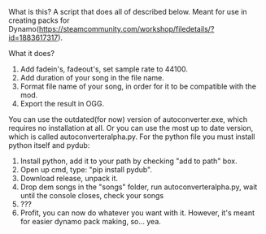 What is this?
A script that does all of described below. Meant for use in creating packs for Dynamo(https://steamcommunity.com/workshop/filedetails/?id=1883617317).

What it does?
1) Add fadein's, fadeout's, set sample rate to 44100.
2) Add duration of your song in the file name.
3) Format file name of your song, in order for it to be compatible with the mod.
4) Export the result in OGG.

You can use the outdated(for now) version of autoconverter.exe, which requires no installation at all.
Or you can use the most up to date version, which is called autoconverteralpha.py. For the python file you must install python itself and pydub:
1) Install python, add it to your path by checking "add to path" box.
2) Open up cmd, type: "pip install pydub".
3) Download release, unpack it.
4) Drop dem songs in the "songs" folder, run autoconverteralpha.py, wait until the console closes, check your songs
5) ???
6) Profit, you can now do whatever you want with it. However, it's meant for easier dynamo pack making, so... yea.


